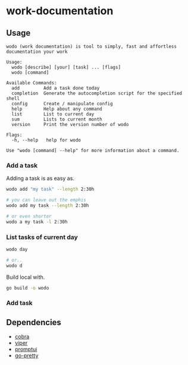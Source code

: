 # work-documentation


## Usage

<!--usage begin -->
```
wodo (work documentation) is tool to simply, fast and affortless documentation your work

Usage:
  wodo [describe] [your] [task] ... [flags]
  wodo [command]

Available Commands:
  add         Add a task done today
  completion  Generate the autocompletion script for the specified shell
  config      Create / manipulate config
  help        Help about any command
  list        List to current day
  sum         Lists to current month
  version     Print the version number of wodo

Flags:
  -h, --help   help for wodo

Use "wodo [command] --help" for more information about a command.
```
<!--usage end -->

### Add a task

Adding a task is as easy as.

```bash
wodo add "my task" --length 2:30h

# you can leave out the emphis
wodo add my task --length 2:30h

# or even shorter
wodo a my task -l 2:30h
```

### List tasks of current day

```bash
wodo day

# or..
wodo d
```


Build local with.

```bash
go build -o wodo
```

### Add task



## Dependencies

- [cobra](https://github.com/spf13/cobra)
- [viper](https://github.com/spf13/viper)
- [promptui](https://github.com/manifoldco/promptui)
- [go-pretty](https://github.com/jedib0t/go-pretty/v6)

